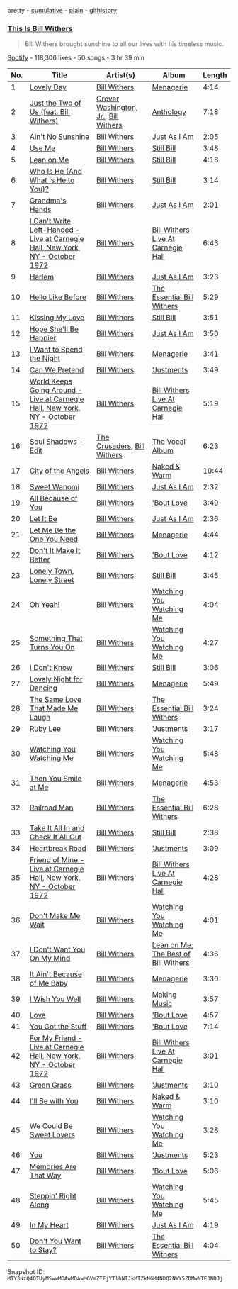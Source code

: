 pretty - [cumulative](/playlists/cumulative/37i9dQZF1DX5MwHlrzAPLQ.md) - [plain](/playlists/plain/37i9dQZF1DX5MwHlrzAPLQ) - [githistory](https://github.githistory.xyz/mackorone/spotify-playlist-archive/blob/main/playlists/plain/37i9dQZF1DX5MwHlrzAPLQ)

### [This Is Bill Withers](https://open.spotify.com/playlist/37i9dQZF1DX5MwHlrzAPLQ)

> Bill Withers brought sunshine to all our lives with his timeless music.

[Spotify](https://open.spotify.com/user/spotify) - 118,306 likes - 50 songs - 3 hr 39 min

| No. | Title | Artist(s) | Album | Length |
|---|---|---|---|---|
| 1 | [Lovely Day](https://open.spotify.com/track/0bRXwKfigvpKZUurwqAlEh) | [Bill Withers](https://open.spotify.com/artist/1ThoqLcyIYvZn7iWbj8fsj) | [Menagerie](https://open.spotify.com/album/3QjPTUI6UcPr5m9RujkO3c) | 4:14 |
| 2 | [Just the Two of Us \(feat\. Bill Withers\)](https://open.spotify.com/track/1ko2lVN0vKGUl9zrU0qSlT) | [Grover Washington, Jr.](https://open.spotify.com/artist/05YVYeV4HxYp5rrWalvuE1), [Bill Withers](https://open.spotify.com/artist/1ThoqLcyIYvZn7iWbj8fsj) | [Anthology](https://open.spotify.com/album/1lKYaRbV0AayVPss9i4oOp) | 7:18 |
| 3 | [Ain't No Sunshine](https://open.spotify.com/track/1k1Bqnv2R0uJXQN4u6LKYt) | [Bill Withers](https://open.spotify.com/artist/1ThoqLcyIYvZn7iWbj8fsj) | [Just As I Am](https://open.spotify.com/album/6N8uPmDqbgXD3ztkCCfxoo) | 2:05 |
| 4 | [Use Me](https://open.spotify.com/track/4gRA0i5sxx3jAhHaVjPnUN) | [Bill Withers](https://open.spotify.com/artist/1ThoqLcyIYvZn7iWbj8fsj) | [Still Bill](https://open.spotify.com/album/0sFuW4rH5mFZUjNKnckO3v) | 3:48 |
| 5 | [Lean on Me](https://open.spotify.com/track/3M8FzayQWtkvOhqMn2V4T2) | [Bill Withers](https://open.spotify.com/artist/1ThoqLcyIYvZn7iWbj8fsj) | [Still Bill](https://open.spotify.com/album/0sFuW4rH5mFZUjNKnckO3v) | 4:18 |
| 6 | [Who Is He \(And What Is He to You\)?](https://open.spotify.com/track/1KywyxekfDEp3Ym7YP7S25) | [Bill Withers](https://open.spotify.com/artist/1ThoqLcyIYvZn7iWbj8fsj) | [Still Bill](https://open.spotify.com/album/0sFuW4rH5mFZUjNKnckO3v) | 3:14 |
| 7 | [Grandma's Hands](https://open.spotify.com/track/1qfDfZAvrkSAFrAR2FTQDv) | [Bill Withers](https://open.spotify.com/artist/1ThoqLcyIYvZn7iWbj8fsj) | [Just As I Am](https://open.spotify.com/album/6N8uPmDqbgXD3ztkCCfxoo) | 2:01 |
| 8 | [I Can't Write Left\-Handed \- Live at Carnegie Hall, New York, NY \- October 1972](https://open.spotify.com/track/4u5caeri2MC9V32n9OBuZT) | [Bill Withers](https://open.spotify.com/artist/1ThoqLcyIYvZn7iWbj8fsj) | [Bill Withers Live At Carnegie Hall](https://open.spotify.com/album/0Stnb66v5cibvR22sFdLYx) | 6:43 |
| 9 | [Harlem](https://open.spotify.com/track/6JumfGk4f9E5KLT086I75s) | [Bill Withers](https://open.spotify.com/artist/1ThoqLcyIYvZn7iWbj8fsj) | [Just As I Am](https://open.spotify.com/album/6N8uPmDqbgXD3ztkCCfxoo) | 3:23 |
| 10 | [Hello Like Before](https://open.spotify.com/track/1cjwmz8usNrrtkNCbzN2sS) | [Bill Withers](https://open.spotify.com/artist/1ThoqLcyIYvZn7iWbj8fsj) | [The Essential Bill Withers](https://open.spotify.com/album/36qxAJDnXvbjD2UVAkawwZ) | 5:29 |
| 11 | [Kissing My Love](https://open.spotify.com/track/262qk9k0LTyMXmjH9YT2xU) | [Bill Withers](https://open.spotify.com/artist/1ThoqLcyIYvZn7iWbj8fsj) | [Still Bill](https://open.spotify.com/album/0sFuW4rH5mFZUjNKnckO3v) | 3:51 |
| 12 | [Hope She'll Be Happier](https://open.spotify.com/track/5Di9MiY5PnRbhfT9S8NBGW) | [Bill Withers](https://open.spotify.com/artist/1ThoqLcyIYvZn7iWbj8fsj) | [Just As I Am](https://open.spotify.com/album/6N8uPmDqbgXD3ztkCCfxoo) | 3:50 |
| 13 | [I Want to Spend the Night](https://open.spotify.com/track/5O9oIsN5r0MKWuUrjWSa7W) | [Bill Withers](https://open.spotify.com/artist/1ThoqLcyIYvZn7iWbj8fsj) | [Menagerie](https://open.spotify.com/album/3QjPTUI6UcPr5m9RujkO3c) | 3:41 |
| 14 | [Can We Pretend](https://open.spotify.com/track/0S5ZoKKZD3bllkvhEoPimZ) | [Bill Withers](https://open.spotify.com/artist/1ThoqLcyIYvZn7iWbj8fsj) | ['Justments](https://open.spotify.com/album/10jKkqtTI0cblOQjJfDUpt) | 3:49 |
| 15 | [World Keeps Going Around \- Live at Carnegie Hall, New York, NY \- October 1972](https://open.spotify.com/track/3wrplbWL52Ow8bqSua7ACb) | [Bill Withers](https://open.spotify.com/artist/1ThoqLcyIYvZn7iWbj8fsj) | [Bill Withers Live At Carnegie Hall](https://open.spotify.com/album/0Stnb66v5cibvR22sFdLYx) | 5:19 |
| 16 | [Soul Shadows \- Edit](https://open.spotify.com/track/1gSP2PYlWu3429ySMUjc8s) | [The Crusaders](https://open.spotify.com/artist/3Bhgbs9kIwl8SuU0eIqN6b), [Bill Withers](https://open.spotify.com/artist/1ThoqLcyIYvZn7iWbj8fsj) | [The Vocal Album](https://open.spotify.com/album/2EQoTiaxaClZT1fni5YfdS) | 6:23 |
| 17 | [City of the Angels](https://open.spotify.com/track/7yokzOJMDlz8WdZz92j33G) | [Bill Withers](https://open.spotify.com/artist/1ThoqLcyIYvZn7iWbj8fsj) | [Naked & Warm](https://open.spotify.com/album/6Vw78flzzFEhn7CektCgMY) | 10:44 |
| 18 | [Sweet Wanomi](https://open.spotify.com/track/0vJ3Y2MnDXi4hpxSeQdQEC) | [Bill Withers](https://open.spotify.com/artist/1ThoqLcyIYvZn7iWbj8fsj) | [Just As I Am](https://open.spotify.com/album/6N8uPmDqbgXD3ztkCCfxoo) | 2:32 |
| 19 | [All Because of You](https://open.spotify.com/track/2mQxn5c5xpFQ3RoWJmcoyv) | [Bill Withers](https://open.spotify.com/artist/1ThoqLcyIYvZn7iWbj8fsj) | ['Bout Love](https://open.spotify.com/album/3dHnZMcA2O5Ck6E5QWXU4Q) | 3:49 |
| 20 | [Let It Be](https://open.spotify.com/track/4vjNQBEWmeHP1M2fcWhSfA) | [Bill Withers](https://open.spotify.com/artist/1ThoqLcyIYvZn7iWbj8fsj) | [Just As I Am](https://open.spotify.com/album/6N8uPmDqbgXD3ztkCCfxoo) | 2:36 |
| 21 | [Let Me Be the One You Need](https://open.spotify.com/track/22beaVB5KBAffAVT6NhpJ2) | [Bill Withers](https://open.spotify.com/artist/1ThoqLcyIYvZn7iWbj8fsj) | [Menagerie](https://open.spotify.com/album/3QjPTUI6UcPr5m9RujkO3c) | 4:44 |
| 22 | [Don't It Make It Better](https://open.spotify.com/track/5jO8BB4eIdrZ4EZE4zkHwX) | [Bill Withers](https://open.spotify.com/artist/1ThoqLcyIYvZn7iWbj8fsj) | ['Bout Love](https://open.spotify.com/album/3dHnZMcA2O5Ck6E5QWXU4Q) | 4:12 |
| 23 | [Lonely Town, Lonely Street](https://open.spotify.com/track/3oiVJNFAQQ77Yp3rXWGsVp) | [Bill Withers](https://open.spotify.com/artist/1ThoqLcyIYvZn7iWbj8fsj) | [Still Bill](https://open.spotify.com/album/0sFuW4rH5mFZUjNKnckO3v) | 3:45 |
| 24 | [Oh Yeah!](https://open.spotify.com/track/3R3UF0fn9DzRV7yPMs96GT) | [Bill Withers](https://open.spotify.com/artist/1ThoqLcyIYvZn7iWbj8fsj) | [Watching You Watching Me](https://open.spotify.com/album/2SfDbgcq2U3hdyzsmlQzt7) | 4:04 |
| 25 | [Something That Turns You On](https://open.spotify.com/track/3eXCVGzenOoXfXlXtBhmgy) | [Bill Withers](https://open.spotify.com/artist/1ThoqLcyIYvZn7iWbj8fsj) | [Watching You Watching Me](https://open.spotify.com/album/2SfDbgcq2U3hdyzsmlQzt7) | 4:27 |
| 26 | [I Don't Know](https://open.spotify.com/track/16h3GCdEJ9lgiOyox4LJQA) | [Bill Withers](https://open.spotify.com/artist/1ThoqLcyIYvZn7iWbj8fsj) | [Still Bill](https://open.spotify.com/album/0sFuW4rH5mFZUjNKnckO3v) | 3:06 |
| 27 | [Lovely Night for Dancing](https://open.spotify.com/track/6Zxubc85CUm7fFP9HDyAu3) | [Bill Withers](https://open.spotify.com/artist/1ThoqLcyIYvZn7iWbj8fsj) | [Menagerie](https://open.spotify.com/album/3QjPTUI6UcPr5m9RujkO3c) | 5:49 |
| 28 | [The Same Love That Made Me Laugh](https://open.spotify.com/track/6Y2WA0VUEgvRKJB9p4R61V) | [Bill Withers](https://open.spotify.com/artist/1ThoqLcyIYvZn7iWbj8fsj) | [The Essential Bill Withers](https://open.spotify.com/album/36qxAJDnXvbjD2UVAkawwZ) | 3:24 |
| 29 | [Ruby Lee](https://open.spotify.com/track/0RTPZ8Yd44dsoR3uSkK9GT) | [Bill Withers](https://open.spotify.com/artist/1ThoqLcyIYvZn7iWbj8fsj) | ['Justments](https://open.spotify.com/album/10jKkqtTI0cblOQjJfDUpt) | 3:17 |
| 30 | [Watching You Watching Me](https://open.spotify.com/track/5TxmGqsyCSDuWAkyn5XopG) | [Bill Withers](https://open.spotify.com/artist/1ThoqLcyIYvZn7iWbj8fsj) | [Watching You Watching Me](https://open.spotify.com/album/2SfDbgcq2U3hdyzsmlQzt7) | 5:48 |
| 31 | [Then You Smile at Me](https://open.spotify.com/track/1zM1PgepMQsQbyeHS6HJDC) | [Bill Withers](https://open.spotify.com/artist/1ThoqLcyIYvZn7iWbj8fsj) | [Menagerie](https://open.spotify.com/album/3QjPTUI6UcPr5m9RujkO3c) | 4:53 |
| 32 | [Railroad Man](https://open.spotify.com/track/5ymMx9GBPl9RaJ3UHd2qBR) | [Bill Withers](https://open.spotify.com/artist/1ThoqLcyIYvZn7iWbj8fsj) | [The Essential Bill Withers](https://open.spotify.com/album/36qxAJDnXvbjD2UVAkawwZ) | 6:28 |
| 33 | [Take It All In and Check It All Out](https://open.spotify.com/track/6i44NGNG9KIRPVVuEc1iky) | [Bill Withers](https://open.spotify.com/artist/1ThoqLcyIYvZn7iWbj8fsj) | [Still Bill](https://open.spotify.com/album/0sFuW4rH5mFZUjNKnckO3v) | 2:38 |
| 34 | [Heartbreak Road](https://open.spotify.com/track/2Ln4fno71kJLPZfy1XZoj1) | [Bill Withers](https://open.spotify.com/artist/1ThoqLcyIYvZn7iWbj8fsj) | ['Justments](https://open.spotify.com/album/10jKkqtTI0cblOQjJfDUpt) | 3:09 |
| 35 | [Friend of Mine \- Live at Carnegie Hall, New York, NY \- October 1972](https://open.spotify.com/track/1Mnc4e18oDcELB8NkoMWbq) | [Bill Withers](https://open.spotify.com/artist/1ThoqLcyIYvZn7iWbj8fsj) | [Bill Withers Live At Carnegie Hall](https://open.spotify.com/album/0Stnb66v5cibvR22sFdLYx) | 4:28 |
| 36 | [Don't Make Me Wait](https://open.spotify.com/track/0nflo4jScDSM7FLB0K2wSm) | [Bill Withers](https://open.spotify.com/artist/1ThoqLcyIYvZn7iWbj8fsj) | [Watching You Watching Me](https://open.spotify.com/album/2SfDbgcq2U3hdyzsmlQzt7) | 4:01 |
| 37 | [I Don't Want You On My Mind](https://open.spotify.com/track/3BaFRtmUWO1Z3gzc9zYRh2) | [Bill Withers](https://open.spotify.com/artist/1ThoqLcyIYvZn7iWbj8fsj) | [Lean on Me: The Best of Bill Withers](https://open.spotify.com/album/0XmgSYx9bj4sqpcXVgKs2C) | 4:36 |
| 38 | [It Ain't Because of Me Baby](https://open.spotify.com/track/1byRaJhSlEM60CWYGxsATq) | [Bill Withers](https://open.spotify.com/artist/1ThoqLcyIYvZn7iWbj8fsj) | [Menagerie](https://open.spotify.com/album/3QjPTUI6UcPr5m9RujkO3c) | 3:30 |
| 39 | [I Wish You Well](https://open.spotify.com/track/5CMqPxGLbwtNl5gtB3Me3m) | [Bill Withers](https://open.spotify.com/artist/1ThoqLcyIYvZn7iWbj8fsj) | [Making Music](https://open.spotify.com/album/5CfytRni4jhBrwM2MdPg1N) | 3:57 |
| 40 | [Love](https://open.spotify.com/track/2SaTjbUkgSpqjrtNJITCmy) | [Bill Withers](https://open.spotify.com/artist/1ThoqLcyIYvZn7iWbj8fsj) | ['Bout Love](https://open.spotify.com/album/3dHnZMcA2O5Ck6E5QWXU4Q) | 4:57 |
| 41 | [You Got the Stuff](https://open.spotify.com/track/0ftZ5CjzOWGDa7h0zQP6Z9) | [Bill Withers](https://open.spotify.com/artist/1ThoqLcyIYvZn7iWbj8fsj) | ['Bout Love](https://open.spotify.com/album/3dHnZMcA2O5Ck6E5QWXU4Q) | 7:14 |
| 42 | [For My Friend \- Live at Carnegie Hall, New York, NY \- October 1972](https://open.spotify.com/track/2p0XzbocmlYuQVc7Ic1Muh) | [Bill Withers](https://open.spotify.com/artist/1ThoqLcyIYvZn7iWbj8fsj) | [Bill Withers Live At Carnegie Hall](https://open.spotify.com/album/0Stnb66v5cibvR22sFdLYx) | 3:01 |
| 43 | [Green Grass](https://open.spotify.com/track/5kZ1Rmx0Z5Vr6hO9pM1mBF) | [Bill Withers](https://open.spotify.com/artist/1ThoqLcyIYvZn7iWbj8fsj) | ['Justments](https://open.spotify.com/album/10jKkqtTI0cblOQjJfDUpt) | 3:10 |
| 44 | [I'll Be with You](https://open.spotify.com/track/0Bai1PH7iW2zeS2eX4HGxd) | [Bill Withers](https://open.spotify.com/artist/1ThoqLcyIYvZn7iWbj8fsj) | [Naked & Warm](https://open.spotify.com/album/6Vw78flzzFEhn7CektCgMY) | 3:10 |
| 45 | [We Could Be Sweet Lovers](https://open.spotify.com/track/6ayiWjgowOfrJFAQoB5EAX) | [Bill Withers](https://open.spotify.com/artist/1ThoqLcyIYvZn7iWbj8fsj) | [Watching You Watching Me](https://open.spotify.com/album/2SfDbgcq2U3hdyzsmlQzt7) | 3:28 |
| 46 | [You](https://open.spotify.com/track/0sausBICBjXOjAtSZaa08k) | [Bill Withers](https://open.spotify.com/artist/1ThoqLcyIYvZn7iWbj8fsj) | ['Justments](https://open.spotify.com/album/10jKkqtTI0cblOQjJfDUpt) | 5:23 |
| 47 | [Memories Are That Way](https://open.spotify.com/track/2g1VJvnunEh5NKmSaa5z1k) | [Bill Withers](https://open.spotify.com/artist/1ThoqLcyIYvZn7iWbj8fsj) | ['Bout Love](https://open.spotify.com/album/3dHnZMcA2O5Ck6E5QWXU4Q) | 5:06 |
| 48 | [Steppin' Right Along](https://open.spotify.com/track/08DiEWHGFXOHeDyFUzCyv3) | [Bill Withers](https://open.spotify.com/artist/1ThoqLcyIYvZn7iWbj8fsj) | [Watching You Watching Me](https://open.spotify.com/album/2SfDbgcq2U3hdyzsmlQzt7) | 5:45 |
| 49 | [In My Heart](https://open.spotify.com/track/4jZ2D5sXRGsVy2mJgnkY8U) | [Bill Withers](https://open.spotify.com/artist/1ThoqLcyIYvZn7iWbj8fsj) | [Just As I Am](https://open.spotify.com/album/6N8uPmDqbgXD3ztkCCfxoo) | 4:19 |
| 50 | [Don't You Want to Stay?](https://open.spotify.com/track/6Uhx0EMpNhiq3TWZu9mbcb) | [Bill Withers](https://open.spotify.com/artist/1ThoqLcyIYvZn7iWbj8fsj) | [The Essential Bill Withers](https://open.spotify.com/album/36qxAJDnXvbjD2UVAkawwZ) | 4:04 |

Snapshot ID: `MTY3NzQ4OTUyMSwwMDAwMDAwMGVmZTFjYTlhNTJkMTZkNGM4NDQ2NWY5ZDMwNTE3NDJj`
